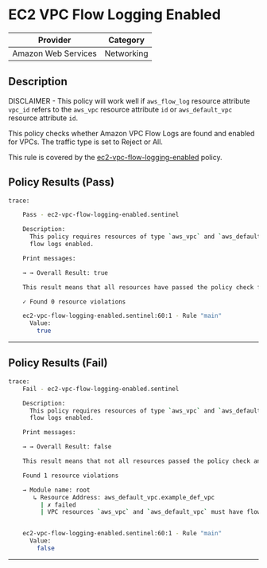 # EC2 VPC Flow Logging Enabled

| Provider            | Category   |
|---------------------|------------|
| Amazon Web Services | Networking |

## Description

DISCLAIMER - This policy will work well if `aws_flow_log` resource attribute `vpc_id` 
refers to the `aws_vpc` resource attribute `id` or `aws_default_vpc` resource attribute `id`.

This policy checks whether Amazon VPC Flow Logs are found and enabled for VPCs. The traffic type is set to Reject or All.

This rule is covered by the [ec2-vpc-flow-logging-enabled](https://github.com/hashicorp/policy-library-NIST-Policy-Set-for-AWS-Terraform/blob/main/policies/ec2/ec2-vpc-flow-logging-enabled.sentinel) policy.

## Policy Results (Pass)
```bash
trace:

    Pass - ec2-vpc-flow-logging-enabled.sentinel

    Description:
      This policy requires resources of type `aws_vpc` and `aws_default_vpc` to have
      flow logs enabled.

    Print messages:

    → → Overall Result: true

    This result means that all resources have passed the policy check for the policy ec2-vpc-flow-logging-enabled

    ✓ Found 0 resource violations

    ec2-vpc-flow-logging-enabled.sentinel:60:1 - Rule "main"
      Value:
        true

```

---

## Policy Results (Fail)
```bash
trace:
    Fail - ec2-vpc-flow-logging-enabled.sentinel

    Description:
      This policy requires resources of type `aws_vpc` and `aws_default_vpc` to have
      flow logs enabled.

    Print messages:

    → → Overall Result: false

    This result means that not all resources passed the policy check and the protected behavior is not allowed for policy ec2-vpc-flow-logging-enabled

    Found 1 resource violations

    → Module name: root
       ↳ Resource Address: aws_default_vpc.example_def_vpc
         | ✗ failed
         | VPC resources `aws_vpc` and `aws_default_vpc` must have flow logging. https://docs.aws.amazon.com/securityhub/latest/userguide/ec2-controls.html#ec2-6 for more details.


    ec2-vpc-flow-logging-enabled.sentinel:60:1 - Rule "main"
      Value:
        false

```
---
